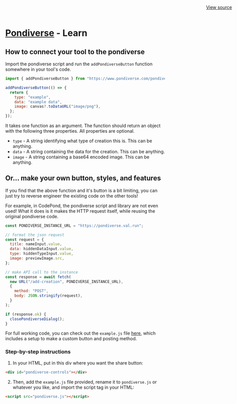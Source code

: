 <meta name="viewport" content="width=device-width, initial-scale=1.0" />
<title>Pondiverse - Learn</title>
<link rel="stylesheet" href="/style.css" />
<header
  id="view-source"
  style="position: absolute; top: 0; right: 0; padding: 16px"
>
  <a href="https://github.com/TodePond/Pondiverse" target="_blank">View source</a>
</header>

<h1><a href="/" class="breadcrumb">Pondiverse</a> - Learn</h1>

## How to connect your tool to the pondiverse

Import the pondiverse script and run the `addPondiverseButton` function somewhere in your tool's code.

```js
import { addPondiverseButton } from "https://www.pondiverse.com/pondiverse.js";

addPondiverseButton(() => {
  return {
    type: "example",
    data: "example data",
    image: canvas?.toDataURL("image/png"),
  };
});
```

It takes one function as an argument. The function should return an object with the following three properties. All properties are optional.

- `type` - A string identifying what type of creation this is. This can be anything.
- `data` - A string containing the data for the creation. This can be anything.
- `image` - A string containing a base64 encoded image. This can be anything.

## Or... make your own button, styles, and features

If you find that the above function and it's button is a bit limiting, you can just try to reverse engineer the existing code on the other tools!

For example, in CodePond, the pondiverse script and library are not even used! What it does is it makes the HTTP request itself, while reusing the original pondiverse code.

```js
const PONDIVERSE_INSTANCE_URL = "https://pondiverse.val.run";

// format the json request
const request = {
  title: nameInput.value,
  data: hiddenDataInput.value,
  type: hiddenTypeInput.value,
  image: previewImage.src,
};

// make API call to the instance
const response = await fetch(
  new URL("/add-creation", PONDIVERSE_INSTANCE_URL),
  {
    method: "POST",
    body: JSON.stringify(request),
  }
);

if (response.ok) {
  closePondiverseDialog();
}
```

For full working code, you can check out the `example.js` file [here](https://pondiverse.com/learn/example.js/), which includes a setup to make a custom button and posting method.

### Step-by-step instructions

1. In your HTML, put in this div where you want the share button: 

```html
<div id="pondiverse-controls"></div>
```

2. Then, add the `example.js` file provided, rename it to `pondiverse.js` or whatever you like, and import the script tag in your HTML:

```html
<script src="pondiverse.js"></script>
```